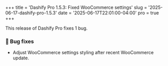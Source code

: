 +++
title = 'Dashify Pro 1.5.3: Fixed WooCommerce settings'
slug = '2025-06-17-dashify-pro-1.5.3'
date = '2025-06-17T22:01:00-04:00'
pro = true
+++

This release of Dashify Pro fixes 1 bug.

### 🐞 Bug fixes
- Adjust WooCommerce settings styling after recent WooCommerce update.

